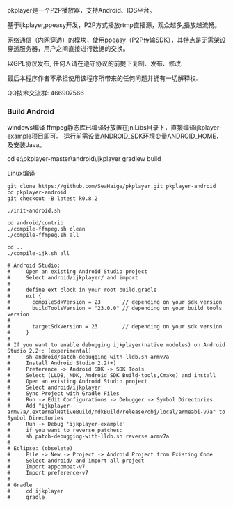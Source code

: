 pkplayer是一个P2P播放器，支持Android、IOS平台。

基于ijkplayer,ppeasy开发，P2P方式播放rtmp直播源，观众越多,播放越流畅。

网络通信（内网穿透）的模块，使用ppeasy（P2P传输SDK），其特点是无需架设穿透服务器，用户之间直接进行数据的交换。

以GPL协议发布, 任何人请在遵守协议的前提下复制、发布、修改.

最后本程序作者不承担使用该程序所带来的任何问题并拥有一切解释权.

QQ技术交流群: 466907566



### Build Android

windows编译
ffmpeg静态库已编译好放置在jniLibs目录下，直接编译ijkplayer-example项目即可。
运行前需设置ANDROID_SDK环境变量ANDROID_HOME，及安装Java。

cd e:\pkplayer-master\android\ijkplayer
gradlew build


Linux编译
```
git clone https://github.com/SeaHaige/pkplayer.git pkplayer-android
cd pkplayer-android
git checkout -B latest k0.8.2

./init-android.sh

cd android/contrib
./compile-ffmpeg.sh clean
./compile-ffmpeg.sh all

cd ..
./compile-ijk.sh all

# Android Studio:
#     Open an existing Android Studio project
#     Select android/ijkplayer/ and import
#
#     define ext block in your root build.gradle
#     ext {
#       compileSdkVersion = 23       // depending on your sdk version
#       buildToolsVersion = "23.0.0" // depending on your build tools version
#
#       targetSdkVersion = 23        // depending on your sdk version
#     }
#
# If you want to enable debugging ijkplayer(native modules) on Android Studio 2.2+: (experimental)
#     sh android/patch-debugging-with-lldb.sh armv7a
#     Install Android Studio 2.2(+)
#     Preference -> Android SDK -> SDK Tools
#     Select (LLDB, NDK, Android SDK Build-tools,Cmake) and install
#     Open an existing Android Studio project
#     Select android/ijkplayer
#     Sync Project with Gradle Files
#     Run -> Edit Configurations -> Debugger -> Symbol Directories
#     Add "ijkplayer-armv7a/.externalNativeBuild/ndkBuild/release/obj/local/armeabi-v7a" to Symbol Directories
#     Run -> Debug 'ijkplayer-example'
#     if you want to reverse patches:
#     sh patch-debugging-with-lldb.sh reverse armv7a
#
# Eclipse: (obselete)
#     File -> New -> Project -> Android Project from Existing Code
#     Select android/ and import all project
#     Import appcompat-v7
#     Import preference-v7
#
# Gradle
#     cd ijkplayer
#     gradle

```

  
